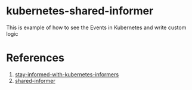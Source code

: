 # kubernetes-shared-informer

This is example of how to see the Events in Kubernetes and write custom logic

# References

1. [stay-informed-with-kubernetes-informers](https://www.firehydrant.io/blog/stay-informed-with-kubernetes-informers/)
1. [shared-informer](https://gianarb.it/blog/kubernetes-shared-informer)